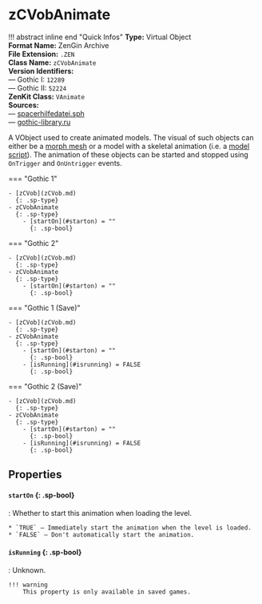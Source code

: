 # zCVobAnimate

!!! abstract inline end "Quick Infos"
    **Type:** Virtual Object<br/>
    **Format Name:** ZenGin Archive<br/>
    **File Extension:** `.ZEN`<br/>
    **Class Name:** `zCVobAnimate`<br/>
    **Version Identifiers:**<br />
    — Gothic I: `12289`<br/>
    — Gothic II: `52224`<br/>
    **ZenKit Class:** `VAnimate`<br/>
    **Sources:**<br/>
    — [spacerhilfedatei.sph](https://wiki.worldofgothic.de/doku.php?id=spacer:hilfedatei)<br/>
    — [gothic-library.ru](http://www.gothic-library.ru/publ/zcvobanimate/1-1-0-523)

A VObject used to create animated models. The visual of such objects can either be a
[morph mesh](../../engine/formats/morph-mesh.md) or a model with a skeletal animation
(i.e. a [model script](../../engine/formats/model-script.md)). The animation of these objects can be started
and stopped using `OnTrigger` and `OnUntrigger` events.

=== "Gothic 1"

    - [zCVob](zCVob.md)
      {: .sp-type}
    - zCVobAnimate
      {: .sp-type}
        - [startOn](#starton) = ""
          {: .sp-bool}

=== "Gothic 2"

    - [zCVob](zCVob.md)
      {: .sp-type}
    - zCVobAnimate
      {: .sp-type}
        - [startOn](#starton) = ""
          {: .sp-bool}

=== "Gothic 1 (Save)"

    - [zCVob](zCVob.md)
      {: .sp-type}
    - zCVobAnimate
      {: .sp-type}
        - [startOn](#starton) = ""
          {: .sp-bool}
        - [isRunning](#isrunning) = FALSE
          {: .sp-bool}

=== "Gothic 2 (Save)"

    - [zCVob](zCVob.md)
      {: .sp-type}
    - zCVobAnimate
      {: .sp-type}
        - [startOn](#starton) = ""
          {: .sp-bool}
        - [isRunning](#isrunning) = FALSE
          {: .sp-bool}

## Properties

#### `startOn` {: .sp-bool}

:   Whether to start this animation when loading the level.
    
    * `TRUE` — Immediately start the animation when the level is loaded.
    * `FALSE` — Don't automatically start the animation.

#### `isRunning` {: .sp-bool}

:   Unknown.

    !!! warning
        This property is only available in saved games.
